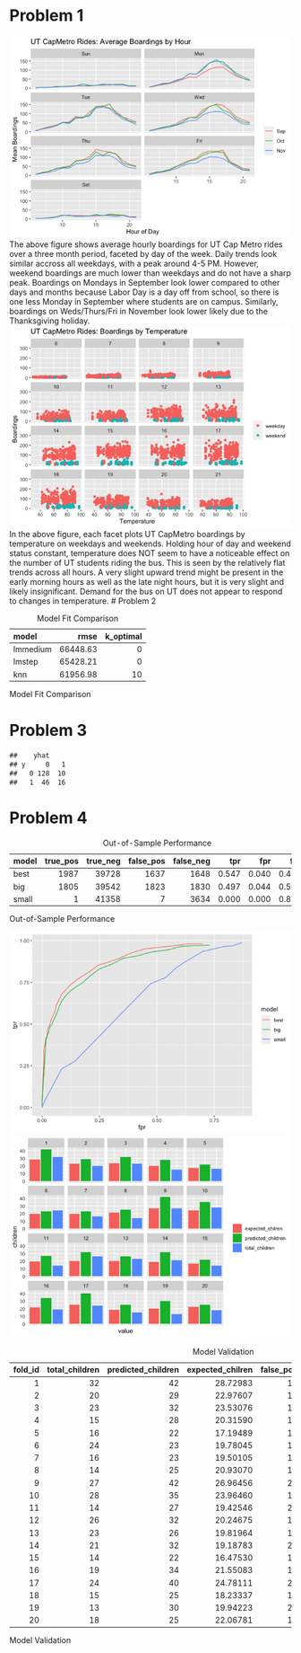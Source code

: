# Problem 1

![](ex_2_files/figure-markdown_strict/boarding%20hour-1.png) The above
figure shows average hourly boardings for UT Cap Metro rides over a
three month period, faceted by day of the week. Daily trends look
similar accross all weekdays, with a peak around 4-5 PM. However,
weekend boardings are much lower than weekdays and do not have a sharp
peak. Boardings on Mondays in September look lower compared to other
days and months because Labor Day is a day off from school, so there is
one less Monday in September where students are on campus. Similarly,
boardings on Weds/Thurs/Fri in November look lower likely due to the
Thanksgiving holiday.
![](ex_2_files/figure-markdown_strict/boarding%20temp-1.png) In the
above figure, each facet plots UT CapMetro boardings by temperature on
weekdays and weekends. Holding hour of day and weekend status constant,
temperature does NOT seem to have a noticeable effect on the number of
UT students riding the bus. This is seen by the relatively flat trends
across all hours. A very slight upward trend might be present in the
early morning hours as well as the late night hours, but it is very
slight and likely insignificant. Demand for the bus on UT does not
appear to respond to changes in temperature. # Problem 2

<table>
<caption>Model Fit Comparison</caption>
<thead>
<tr class="header">
<th style="text-align: left;">model</th>
<th style="text-align: right;">rmse</th>
<th style="text-align: right;">k_optimal</th>
</tr>
</thead>
<tbody>
<tr class="odd">
<td style="text-align: left;">lmmedium</td>
<td style="text-align: right;">66448.63</td>
<td style="text-align: right;">0</td>
</tr>
<tr class="even">
<td style="text-align: left;">lmstep</td>
<td style="text-align: right;">65428.21</td>
<td style="text-align: right;">0</td>
</tr>
<tr class="odd">
<td style="text-align: left;">knn</td>
<td style="text-align: right;">61956.98</td>
<td style="text-align: right;">10</td>
</tr>
</tbody>
</table>

Model Fit Comparison

# Problem 3

    ##    yhat
    ## y     0   1
    ##   0 128  10
    ##   1  46  16

# Problem 4

<table>
<caption>Out-of-Sample Performance</caption>
<thead>
<tr class="header">
<th style="text-align: left;">model</th>
<th style="text-align: right;">true_pos</th>
<th style="text-align: right;">true_neg</th>
<th style="text-align: right;">false_pos</th>
<th style="text-align: right;">false_neg</th>
<th style="text-align: right;">tpr</th>
<th style="text-align: right;">fpr</th>
<th style="text-align: right;">fdr</th>
</tr>
</thead>
<tbody>
<tr class="odd">
<td style="text-align: left;">best</td>
<td style="text-align: right;">1987</td>
<td style="text-align: right;">39728</td>
<td style="text-align: right;">1637</td>
<td style="text-align: right;">1648</td>
<td style="text-align: right;">0.547</td>
<td style="text-align: right;">0.040</td>
<td style="text-align: right;">0.452</td>
</tr>
<tr class="even">
<td style="text-align: left;">big</td>
<td style="text-align: right;">1805</td>
<td style="text-align: right;">39542</td>
<td style="text-align: right;">1823</td>
<td style="text-align: right;">1830</td>
<td style="text-align: right;">0.497</td>
<td style="text-align: right;">0.044</td>
<td style="text-align: right;">0.502</td>
</tr>
<tr class="odd">
<td style="text-align: left;">small</td>
<td style="text-align: right;">1</td>
<td style="text-align: right;">41358</td>
<td style="text-align: right;">7</td>
<td style="text-align: right;">3634</td>
<td style="text-align: right;">0.000</td>
<td style="text-align: right;">0.000</td>
<td style="text-align: right;">0.875</td>
</tr>
</tbody>
</table>

Out-of-Sample Performance

![](ex_2_files/figure-markdown_strict/hotels-1.png)![](ex_2_files/figure-markdown_strict/hotels-2.png)

<table>
<caption>Model Validation</caption>
<colgroup>
<col style="width: 8%" />
<col style="width: 15%" />
<col style="width: 19%" />
<col style="width: 17%" />
<col style="width: 10%" />
<col style="width: 10%" />
<col style="width: 6%" />
<col style="width: 6%" />
<col style="width: 6%" />
</colgroup>
<thead>
<tr class="header">
<th style="text-align: right;">fold_id</th>
<th style="text-align: right;">total_children</th>
<th style="text-align: right;">predicted_children</th>
<th style="text-align: right;">expected_chilren</th>
<th style="text-align: right;">false_pos</th>
<th style="text-align: right;">false_neg</th>
<th style="text-align: right;">tpr</th>
<th style="text-align: right;">fpr</th>
<th style="text-align: right;">fdr</th>
</tr>
</thead>
<tbody>
<tr class="odd">
<td style="text-align: right;">1</td>
<td style="text-align: right;">32</td>
<td style="text-align: right;">42</td>
<td style="text-align: right;">28.72983</td>
<td style="text-align: right;">18</td>
<td style="text-align: right;">8</td>
<td style="text-align: right;">0.750</td>
<td style="text-align: right;">0.083</td>
<td style="text-align: right;">0.429</td>
</tr>
<tr class="even">
<td style="text-align: right;">2</td>
<td style="text-align: right;">20</td>
<td style="text-align: right;">29</td>
<td style="text-align: right;">22.97607</td>
<td style="text-align: right;">17</td>
<td style="text-align: right;">8</td>
<td style="text-align: right;">0.600</td>
<td style="text-align: right;">0.074</td>
<td style="text-align: right;">0.586</td>
</tr>
<tr class="odd">
<td style="text-align: right;">3</td>
<td style="text-align: right;">23</td>
<td style="text-align: right;">32</td>
<td style="text-align: right;">23.53076</td>
<td style="text-align: right;">17</td>
<td style="text-align: right;">8</td>
<td style="text-align: right;">0.652</td>
<td style="text-align: right;">0.075</td>
<td style="text-align: right;">0.531</td>
</tr>
<tr class="even">
<td style="text-align: right;">4</td>
<td style="text-align: right;">15</td>
<td style="text-align: right;">28</td>
<td style="text-align: right;">20.31590</td>
<td style="text-align: right;">17</td>
<td style="text-align: right;">4</td>
<td style="text-align: right;">0.733</td>
<td style="text-align: right;">0.072</td>
<td style="text-align: right;">0.607</td>
</tr>
<tr class="odd">
<td style="text-align: right;">5</td>
<td style="text-align: right;">16</td>
<td style="text-align: right;">22</td>
<td style="text-align: right;">17.19489</td>
<td style="text-align: right;">10</td>
<td style="text-align: right;">4</td>
<td style="text-align: right;">0.750</td>
<td style="text-align: right;">0.043</td>
<td style="text-align: right;">0.455</td>
</tr>
<tr class="even">
<td style="text-align: right;">6</td>
<td style="text-align: right;">24</td>
<td style="text-align: right;">23</td>
<td style="text-align: right;">19.78045</td>
<td style="text-align: right;">12</td>
<td style="text-align: right;">13</td>
<td style="text-align: right;">0.458</td>
<td style="text-align: right;">0.053</td>
<td style="text-align: right;">0.522</td>
</tr>
<tr class="odd">
<td style="text-align: right;">7</td>
<td style="text-align: right;">16</td>
<td style="text-align: right;">23</td>
<td style="text-align: right;">19.50105</td>
<td style="text-align: right;">13</td>
<td style="text-align: right;">6</td>
<td style="text-align: right;">0.625</td>
<td style="text-align: right;">0.056</td>
<td style="text-align: right;">0.565</td>
</tr>
<tr class="even">
<td style="text-align: right;">8</td>
<td style="text-align: right;">14</td>
<td style="text-align: right;">25</td>
<td style="text-align: right;">20.93070</td>
<td style="text-align: right;">15</td>
<td style="text-align: right;">4</td>
<td style="text-align: right;">0.714</td>
<td style="text-align: right;">0.064</td>
<td style="text-align: right;">0.600</td>
</tr>
<tr class="odd">
<td style="text-align: right;">9</td>
<td style="text-align: right;">27</td>
<td style="text-align: right;">42</td>
<td style="text-align: right;">26.96456</td>
<td style="text-align: right;">23</td>
<td style="text-align: right;">8</td>
<td style="text-align: right;">0.704</td>
<td style="text-align: right;">0.103</td>
<td style="text-align: right;">0.548</td>
</tr>
<tr class="even">
<td style="text-align: right;">10</td>
<td style="text-align: right;">28</td>
<td style="text-align: right;">35</td>
<td style="text-align: right;">23.96460</td>
<td style="text-align: right;">17</td>
<td style="text-align: right;">10</td>
<td style="text-align: right;">0.643</td>
<td style="text-align: right;">0.077</td>
<td style="text-align: right;">0.486</td>
</tr>
<tr class="odd">
<td style="text-align: right;">11</td>
<td style="text-align: right;">14</td>
<td style="text-align: right;">27</td>
<td style="text-align: right;">19.42546</td>
<td style="text-align: right;">20</td>
<td style="text-align: right;">7</td>
<td style="text-align: right;">0.500</td>
<td style="text-align: right;">0.085</td>
<td style="text-align: right;">0.741</td>
</tr>
<tr class="even">
<td style="text-align: right;">12</td>
<td style="text-align: right;">26</td>
<td style="text-align: right;">32</td>
<td style="text-align: right;">20.24675</td>
<td style="text-align: right;">15</td>
<td style="text-align: right;">9</td>
<td style="text-align: right;">0.654</td>
<td style="text-align: right;">0.067</td>
<td style="text-align: right;">0.469</td>
</tr>
<tr class="odd">
<td style="text-align: right;">13</td>
<td style="text-align: right;">23</td>
<td style="text-align: right;">26</td>
<td style="text-align: right;">19.81964</td>
<td style="text-align: right;">11</td>
<td style="text-align: right;">8</td>
<td style="text-align: right;">0.652</td>
<td style="text-align: right;">0.048</td>
<td style="text-align: right;">0.423</td>
</tr>
<tr class="even">
<td style="text-align: right;">14</td>
<td style="text-align: right;">21</td>
<td style="text-align: right;">32</td>
<td style="text-align: right;">19.18783</td>
<td style="text-align: right;">21</td>
<td style="text-align: right;">10</td>
<td style="text-align: right;">0.524</td>
<td style="text-align: right;">0.092</td>
<td style="text-align: right;">0.656</td>
</tr>
<tr class="odd">
<td style="text-align: right;">15</td>
<td style="text-align: right;">14</td>
<td style="text-align: right;">22</td>
<td style="text-align: right;">16.47530</td>
<td style="text-align: right;">14</td>
<td style="text-align: right;">6</td>
<td style="text-align: right;">0.571</td>
<td style="text-align: right;">0.059</td>
<td style="text-align: right;">0.636</td>
</tr>
<tr class="even">
<td style="text-align: right;">16</td>
<td style="text-align: right;">19</td>
<td style="text-align: right;">34</td>
<td style="text-align: right;">21.55083</td>
<td style="text-align: right;">19</td>
<td style="text-align: right;">4</td>
<td style="text-align: right;">0.789</td>
<td style="text-align: right;">0.082</td>
<td style="text-align: right;">0.559</td>
</tr>
<tr class="odd">
<td style="text-align: right;">17</td>
<td style="text-align: right;">24</td>
<td style="text-align: right;">40</td>
<td style="text-align: right;">24.78111</td>
<td style="text-align: right;">25</td>
<td style="text-align: right;">9</td>
<td style="text-align: right;">0.625</td>
<td style="text-align: right;">0.111</td>
<td style="text-align: right;">0.625</td>
</tr>
<tr class="even">
<td style="text-align: right;">18</td>
<td style="text-align: right;">15</td>
<td style="text-align: right;">25</td>
<td style="text-align: right;">18.23337</td>
<td style="text-align: right;">17</td>
<td style="text-align: right;">7</td>
<td style="text-align: right;">0.533</td>
<td style="text-align: right;">0.072</td>
<td style="text-align: right;">0.680</td>
</tr>
<tr class="odd">
<td style="text-align: right;">19</td>
<td style="text-align: right;">13</td>
<td style="text-align: right;">30</td>
<td style="text-align: right;">19.94223</td>
<td style="text-align: right;">21</td>
<td style="text-align: right;">4</td>
<td style="text-align: right;">0.692</td>
<td style="text-align: right;">0.089</td>
<td style="text-align: right;">0.700</td>
</tr>
<tr class="even">
<td style="text-align: right;">20</td>
<td style="text-align: right;">18</td>
<td style="text-align: right;">25</td>
<td style="text-align: right;">22.06781</td>
<td style="text-align: right;">13</td>
<td style="text-align: right;">6</td>
<td style="text-align: right;">0.667</td>
<td style="text-align: right;">0.056</td>
<td style="text-align: right;">0.520</td>
</tr>
</tbody>
</table>

Model Validation
